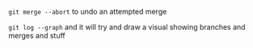 `git merge --abort` to undo an attempted merge

`git log --graph` and it will try and draw a visual showing branches and merges and stuff 